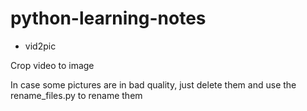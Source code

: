 # python-learning-notes
- vid2pic 

Crop video to image 

In case some pictures are in bad quality, just delete them and use the rename_files.py to rename them
